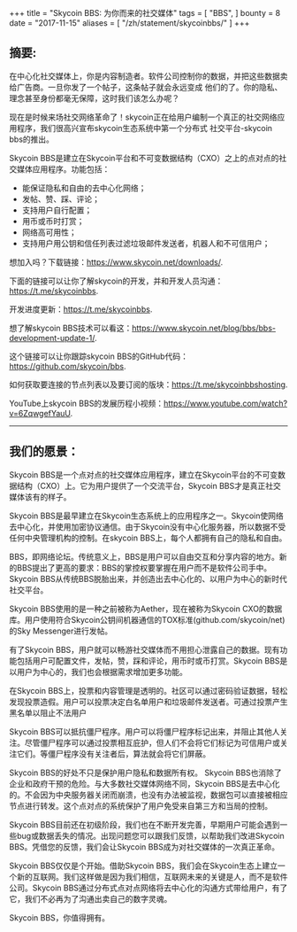 +++
title = "Skycoin BBS: 为你而来的社交媒体"
tags = [
    "BBS",
]
bounty = 8
date = "2017-11-15"
aliases = [
	"/zh/statement/skycoinbbs/"
]
+++

## 摘要:

在中心化社交媒体上，你是内容制造者。软件公司控制你的数据，并把这些数据卖给广告商。一旦你发了一个帖子，这条帖子就会永远变成
他们的了。你的隐私、理念甚至身份都毫无保障，这时我们该怎么办呢？

现在是时候来场社交网络革命了！skycoin正在给用户编制一个真正的社交网络应用程序，我们很高兴宣布skycoin生态系统中第一个分布式
社交平台-skycoin bbs的推出。

Skycoin BBS是建立在Skycoin平台和不可变数据结构（CXO）之上的点对点的社交媒体应用程序。功能包括：

-	能保证隐私和自由的去中心化网络；
-	发帖、赞、踩、评论；
-	支持用户自行配置；
-	用币或币时打赏；
-	网络高可用性；
-	支持用户用公钥和信任列表过滤垃圾邮件发送者，机器人和不可信用户；

想加入吗？下载链接：https://www.skycoin.net/downloads/.

下面的链接可以让你了解skycoin的开发，并和开发人员沟通：https://t.me/skycoinbbs.

开发进度更新：https://t.me/skycoinbbs.

想了解skycoin BBS技术可以看这：https://www.skycoin.net/blog/bbs/bbs-development-update-1/.

这个链接可以让你跟踪skycoin BBS的GitHub代码：https://github.com/skycoin/bbs.

如何获取要连接的节点列表以及要订阅的版块：https://t.me/skycoinbbshosting.

YouTube上skycoin BBS的发展历程小视频：https://www.youtube.com/watch?v=6ZqwgefYauU.

---
## 我们的愿景：

Skycoin BBS是一个点对点的社交媒体应用程序，建立在Skycoin平台的不可变数据结构（CXO）上。它为用户提供了一个交流平台，Skycoin BBS才是真正社交媒体该有的样子。

Skycoin BBS是最早建立在Skycoin生态系统上的应用程序之一。Skycoin使网络去中心化，并使用加密协议通信。由于Skycoin没有中心化服务器，所以数据不受任何中央管理机构的控制。在skycoin BBS上，每个人都拥有自己的隐私和自由。

BBS，即网络论坛。传统意义上，BBS是用户可以自由交互和分享内容的地方。新的BBS提出了更高的要求：BBS的掌控权要掌握在用户而不是软件公司手中。Skycoin BBS从传统BBS脱胎出来，并创造出去中心化的、以用户为中心的新时代社交平台。

Skycoin BBS使用的是一种之前被称为Aether，现在被称为Skycoin CXO的数据库。用户使用符合Skycoin公钥间机器通信的TOX标准(github.com/skycoin/net) 的Sky Messenger进行发帖。

有了Skycoin BBS，用户就可以畅游社交媒体而不用担心泄露自己的数据。现有功能包括用户可配置文件，发帖，赞，踩和评论，用币时或币打赏。Skycoin BBS是以用户为中心的，我们也会根据需求增加更多功能。

在Skycoin BBS上，投票和内容管理是透明的。社区可以通过密码验证数据，轻松发现投票造假。用户可以投票决定白名单用户和垃圾邮件发送者。可通过投票产生黑名单以阻止不法用户

Skycoin BBS可以抵抗僵尸程序。用户可以将僵尸程序标记出来，并阻止其他人关注。尽管僵尸程序可以通过投票相互庇护，但人们不会将它们标记为可信用户或关注它们。等僵尸程序没有关注者后，算法就会将它们屏蔽。

Skycoin BBS的好处不只是保护用户隐私和数据所有权。 Skycoin BBS也消除了企业和政府干预的危险。与大多数社交媒体网络不同，Skycoin BBS是去中心化的。不会因为中央服务器关闭而崩溃，也没有办法被监视，数据包可以直接被相应节点进行转发。这个点对点的系统保护了用户免受来自第三方和当局的控制。

Skycoin BBS目前还在初级阶段，我们也在不断开发完善，早期用户可能会遇到一些bug或数据丢失的情况。出现问题您可以跟我们反馈，以帮助我们改进Skycoin BBS。凭借您的反馈，我们会让Skycoin BBS成为对社交媒体的一次真正革命。

Skycoin BBS仅仅是个开始。借助Skycoin BBS，我们会在Skycoin生态上建立一个新的互联网。我们这样做是因为我们相信，互联网未来的关键是人，而不是软件公司。Skycoin BBS通过分布式点对点网络将去中心化的沟通方式带给用户，有了它，我们不必再为了沟通出卖自己的数字灵魂。

Skycoin BBS，你值得拥有。






